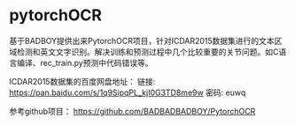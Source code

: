 # pytorchOCR
基于BADBOY提供出来PytorchOCR项目，针对ICDAR2015数据集进行的文本区域检测和英文文字识别。解决训练和预测过程中几个比较重要的关节问题。如C语言编译、rec_train.py预测中代码错误等。

ICDAR2015数据集的百度网盘地址：
链接: https://pan.baidu.com/s/1q9SipqPL_kjI0G3TD8me9w  密码: euwq

参考github项目：
https://github.com/BADBADBADBOY/PytorchOCR
